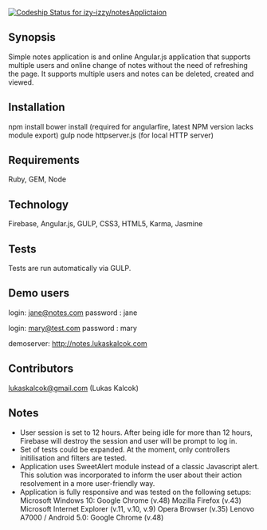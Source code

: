 [ ![Codeship Status for izy-izzy/notesApplictaion](https://codeship.com/projects/30c48e10-c497-0133-8fe4-1e716c1e31dd/status?branch=master)](https://codeship.com/projects/138430)

## Synopsis

Simple notes application is and online Angular.js application that supports multiple users and online change of notes without the need of refreshing the page. It supports multiple users and notes can be deleted, created and viewed.

## Installation

npm install
bower install (required for angularfire, latest NPM version lacks module export)
gulp
node httpserver.js (for local HTTP server)

## Requirements
Ruby, GEM, Node

## Technology

Firebase, Angular.js, GULP, CSS3, HTML5, Karma, Jasmine 

## Tests

Tests are run automatically via GULP.  

## Demo users

login: jane@notes.com
password : jane

login: mary@test.com
password : mary

demoserver: http://notes.lukaskalcok.com

## Contributors

lukaskalcok@gmail.com (Lukas Kalcok)

## Notes

* User session is set to 12 hours. After being idle for more than 12 hours, Firebase will destroy the session and user will be prompt to log in. 
* Set of tests could be expanded. At the moment, only controllers initilisation and filters are tested. 
* Application uses SweetAlert module instead of a classic Javascript alert. This solution was incorporated to inform the user about their action resolvement in a more user-friendly way.
* Application is fully responsive and was tested on the following setups:
	Microsoft Windows 10:
		Google Chrome (v.48)
		Mozilla Firefox (v.43)
		Microsoft Internet Explorer (v.11, v.10, v.9)
		Opera Browser (v.35)
	Lenovo A7000 / Android 5.0:
		Google Chrome (v.48)